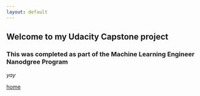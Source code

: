 ```yaml
---
layout: default
---
```


## Welcome to my Udacity Capstone project
### This was completed as part of the Machine Learning Engineer Nanodgree Program

_yay_

[home](./)
